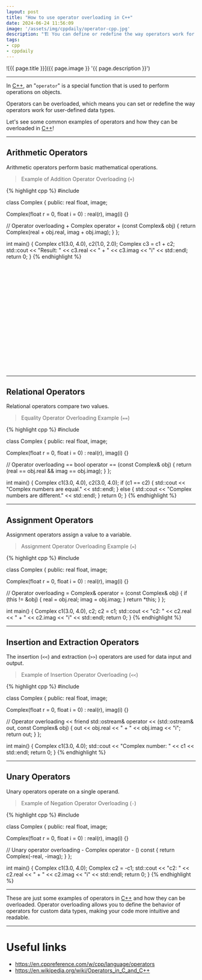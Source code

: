 ```yaml
---
layout: post
title: "How to use operator overloading in C++"
date: 2024-06-24 11:56:09
image: '/assets/img/cppdaily/operator-cpp.jpg'
description: "🏗️ You can define or redefine the way operators work for user-defined data types."
tags:
- cpp
- cppdaily
---
```


![{{ page.title }}]({{ page.image }} '{{ page.description }}')

---

In [C++](https://terminalroot.com/tags#cpp), an "`operator`" is a special function that is used to perform operations on objects.

Operators can be overloaded, which means you can set or redefine the way operators work for user-defined data types.

Let's see some common examples of operators and how they can be overloaded in [C++](https://terminalroot.com/cpp)!

---

## Arithmetic Operators
Arithmetic operators perform basic mathematical operations.
> Example of Addition Operator Overloading (`+`)

{% highlight cpp %}
#include <iostream>

class Complex {
 public:
 real float, image;

 Complex(float r = 0, float i = 0) : real(r), imag(i) {}

 // Operator overloading +
 Complex operator + (const Complex& obj) {
 return Complex(real + obj.real, imag + obj.imag);
 }
};

int main() {
 Complex c1(3.0, 4.0), c2(1.0, 2.0);
 Complex c3 = c1 + c2;
 std::cout << "Result: " << c3.real << " + " << c3.imag << "i" << std::endl;
 return 0;
}
{% endhighlight %}


<!-- SQUARE - GAMES ROOT -->
<script async src="//pagead2.googlesyndication.com/pagead/js/adsbygoogle.js"></script>
<ins class="adsbygoogle"
style="display:inline-block;width:336px;height:280px"
data-ad-client="ca-pub-2838251107855362"
data-ad-slot="5351066970"></ins>
<script>
(adsbygoogle = window.adsbygoogle || []).push({});
</script>

---

## Relational Operators
Relational operators compare two values.
> Equality Operator Overloading Example (`==`)

{% highlight cpp %}
#include <iostream>

class Complex {
 public:
 real float, image;

 Complex(float r = 0, float i = 0) : real(r), imag(i) {}

 // Operator overloading ==
 bool operator == (const Complex& obj) {
 return (real == obj.real && imag == obj.imag);
 }
};

int main() {
 Complex c1(3.0, 4.0), c2(3.0, 4.0);
 if (c1 == c2) {
 std::cout << "Complex numbers are equal." << std::endl;
 } else {
 std::cout << "Complex numbers are different." << std::endl;
 }
 return 0;
}
{% endhighlight %}

---

## Assignment Operators
Assignment operators assign a value to a variable.
> Assignment Operator Overloading Example (`=`)

{% highlight cpp %}
#include <iostream>

class Complex {
 public:
 real float, image;

 Complex(float r = 0, float i = 0) : real(r), imag(i) {}

 // Operator overloading =
 Complex& operator = (const Complex& obj) {
 if (this != &obj) {
 real = obj.real;
 imag = obj.imag;
 }
 return *this;
 }
};

int main() {
 Complex c1(3.0, 4.0), c2;
 c2 = c1;
 std::cout << "c2: " << c2.real << " + " << c2.imag << "i" << std::endl;
 return 0;
}
{% endhighlight %}


<!-- RECTANGLE LARGE -->
<script async src="https://pagead2.googlesyndication.com/pagead/js/adsbygoogle.js"></script>
<!-- Informat -->
<ins class="adsbygoogle"
style="display:block"
data-ad-client="ca-pub-2838251107855362"
data-ad-slot="2327980059"
data-ad-format="auto"
data-full-width-responsive="true"></ins>
<script>
(adsbygoogle = window.adsbygoogle || []).push({});
</script>

---

## Insertion and Extraction Operators
The insertion (`<<`) and extraction (`>>`) operators are used for data input and output.
> Example of Insertion Operator Overloading (`<<`)

{% highlight cpp %}
#include <iostream>

class Complex {
 public:
 real float, image;

 Complex(float r = 0, float i = 0) : real(r), imag(i) {}

 // Operator overloading <<
 friend std::ostream& operator << (std::ostream& out, const Complex& obj) {
 out << obj.real << " + " << obj.imag << "i";
 return out;
 }
};

int main() {
 Complex c1(3.0, 4.0);
 std::cout << "Complex number: " << c1 << std::endl;
 return 0;
}
{% endhighlight %}

---

## Unary Operators
Unary operators operate on a single operand.
> Example of Negation Operator Overloading (`-`)

{% highlight cpp %}
#include <iostream>

class Complex {
 public:
 real float, image;

 Complex(float r = 0, float i = 0) : real(r), imag(i) {}

 // Unary operator overloading -
 Complex operator - () const {
 return Complex(-real, -imag);
 }
};

int main() {
 Complex c1(3.0, 4.0);
 Complex c2 = -c1;
 std::cout << "c2: " << c2.real << " + " << c2.imag << "i" << std::endl;
 return 0;
}
{% endhighlight %}

---

These are just some examples of operators in [C++](https://terminalroot.com/tags#cpp) and how they can be overloaded. Operator overloading allows you to define the behavior of operators for custom data types, making your code more intuitive and readable.

---

# Useful links
+ <https://en.cppreference.com/w/cpp/language/operators>
+ <https://en.wikipedia.org/wiki/Operators_in_C_and_C++>
